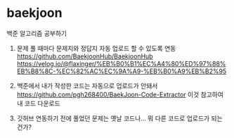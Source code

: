 # baekjoon

백준 알고리즘 공부하기

1) 문제 풀 때마다 문제지와 정답지 자동 업로드 할 수 있도록 연동  
https://github.com/BaekjoonHub/BaekjoonHub  
https://velog.io/@flaxinger/%EB%B0%B1%EC%A4%80%ED%97%88%EB%B8%8C-%EC%82%AC%EC%9A%A9-%EB%B0%A9%EB%B2%95  

2) 백준에서 내가 작성한 코드는 자동으로 업로드가 안돼서  
https://github.com/pgh268400/BaekJoon-Code-Extractor 이것 참고하여 내 코드 다운로드  

3) 깃허브 연동하기 전에 풀었던 문제는 옛날 코드나... 뭐 다른 코드로 업로드가 되는 건가?
